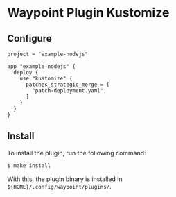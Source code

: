 # Waypoint Plugin Kustomize

## Configure

```hcl
project = "example-nodejs"

app "example-nodejs" {
  deploy { 
    use "kustomize" {
      patches_strategic_merge = [
        "patch-deployment.yaml",
      ]
    }
  }
}
```

## Install

To install the plugin, run the following command:

```bash
$ make install
```

With this, the plugin binary is installed in `${HOME}/.config/waypoint/plugins/`.
